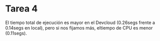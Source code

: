 # Tarea 4

El tiempo total de ejecución es mayor en el Devcloud (0.26segs frente a 0.14segs en local), pero si nos fijamos más, eltiempo de CPU es menor (0.11segs).

